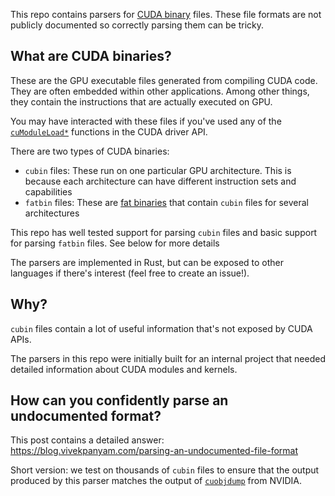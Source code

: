 This repo contains parsers for [CUDA binary](https://docs.nvidia.com/cuda/cuda-binary-utilities/index.html#what-is-a-cuda-binary) files. These file formats are not publicly documented so correctly parsing them can be tricky.

## What are CUDA binaries?

These are the GPU executable files generated from compiling CUDA code. They are often embedded within other applications. Among other things, they contain the instructions that are actually executed on GPU.

You may have interacted with these files if you've used any of the [`cuModuleLoad*`](https://docs.nvidia.com/cuda/cuda-driver-api/group__CUDA__MODULE.html) functions in the CUDA driver API.

There are two types of CUDA binaries:

- `cubin` files: These run on one particular GPU architecture. This is because each architecture can have different instruction sets and capabilities
- `fatbin` files: These are [fat binaries](https://en.wikipedia.org/wiki/Fat_binary) that contain `cubin` files for several architectures

This repo has well tested support for parsing `cubin` files and basic support for parsing `fatbin` files. See below for more details

The parsers are implemented in Rust, but can be exposed to other languages if there's interest (feel free to create an issue!).

## Why?

`cubin` files contain a lot of useful information that's not exposed by CUDA APIs.

The parsers in this repo were initially built for an internal project that needed detailed information about CUDA modules and kernels. 

## How can you confidently parse an undocumented format?

This post contains a detailed answer: https://blog.vivekpanyam.com/parsing-an-undocumented-file-format

Short version: we test on thousands of `cubin` files to ensure that the output produced by this parser matches the output of [`cuobjdump`](https://docs.nvidia.com/cuda/cuda-binary-utilities/index.html#cuobjdump) from NVIDIA.